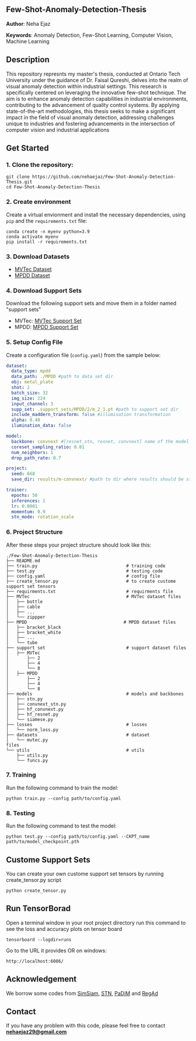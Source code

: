 ## Few-Shot-Anomaly-Detection-Thesis

**Author**: Neha Ejaz

**Keywords**: Anomaly Detection, Few-Shot Learning, Computer Vision, Machine Learning

## Description
This repository represnts my master's thesis, conducted at Ontario Tech University under the guidance of Dr. Faisal Qureshi, delves into the realm of visual anomaly detection within industrial settings. This research is specifically centered on leveraging the innovative few-shot technique. The aim is to enhance anomaly detection capabilities in industrial environments, contributing to the advancement of  quality control systems. By applying state-of-the-art methodologies, this thesis seeks to make a significant impact in the field of visual anomaly detection, addressing challenges unique to industries and fostering advancements in the intersection of computer vision and industrial applications

## Get Started

### 1. Clone the repository:
```
git clone https://github.com/nehaejaz/Few-Shot-Anomaly-Detection-Thesis.git
cd Few-Shot-Anomaly-Detection-Thesis
```

### 2. Create environment
Create a virtual envionment and install the necessary dependencies, using `pip` and the `requirements.txt` file:

```
conda create -n myenv python=3.9
conda activate myenv
pip install -r requirements.txt

```

### 3. Download Datasets
- [MVTec Dataset](https://www.mvtec.com/company/research/datasets/mvtec-ad/downloads)
- [MPDD Dataset](https://github.com/stepanje/MPDD)

### 4. Download Support Sets
Download the following support sets and move them in a folder named "support sets"
- MVTec: [MVTec Support Set](https://drive.google.com/file/d/1AZcc77cmDfkWA8f8cs-j-CUuFFQ7tPoK/view)
- MPDD: [MPDD Support Set](https://drive.google.com/drive/folders/12W0gmljbQU8f8MzO52EQJ_4fv41WZexX?usp=sharing)


### 5. Setup Config File
Create a configuration file (`config.yaml`) from the sample below:

```yaml
dataset:
  data_type: mpdd
  data_path: ./MPDD #path to data set dir
  obj: metal_plate
  shot: 2
  batch_size: 32
  img_size: 224
  input_channel: 3
  supp_set: .support_sets/MPDD/2/m_2_1.pt #path to support set dir
  include_maddern_transform: false #illumination transformation
  alpha: 0.48
  ilumination_data: false

model:
  backbone: convnext #[resnet_stn, resnet, convnext] name of the model
  coreset_sampling_ratio: 0.01
  num_neighbors: 1
  drop_path_rate: 0.7

project:
  seed: 668
  save_dir: results/m-convnext/ #path to dir where results should be stored

trainer:
  epochs: 50
  inferences: 1
  lr: 0.0001
  momentum: 0.9
  stn_mode: rotation_scale

```

### 6. Project Structure
After these steps your project structure should look like this:

  ```
  ./Few-Shot-Anomaly-Detection-Thesis
  ├── README.md
  ├── train.py                                  # training code
  ├── test.py                                   # testing code
  ├── config.yaml                               # config file
  ├── create_tensor.py                          # to create custome support set tensors 
  ├── requirments.txt                           # requirments file
  ├── MVTec                                     # MVTec dataset files
  │   ├── bottle
  │   ├── cable
  │   ├── ...                  
  │   └── zippper
  ├── MPDD                                     # MPDD dataset files
  │   ├── bracket_black
  │   ├── bracket_white
  │   ├── ...                  
  │   └── tube
  ├── support set                               # support dataset files
  │   ├── MVTec
  │       ├── 2
  │       ├── 4                 
  │       └── 8
  │   ├── MPDD
  │       ├── 2
  │       ├── 4                 
  │       └── 8                 
  ├── models                                    # models and backbones
  │   ├── stn.py 
  │   ├── convnext_stn.py 
  │   ├── hf_convnext.py 
  │   ├── hf_resnet.py  
  │   └── siamese.py
  ├── losses                                    # losses
  │   └── norm_loss.py  
  ├── datasets                                  # dataset                      
  │   └── mvtec.py
 files                  
  └── utils                                     # utils
      ├── utils.py
      └── funcs.py
  ```

### 7. Training
Run the following command to train the model:

```
python train.py --config path/to/config.yaml

```

### 8. Testing
Run the following command to test the model:


```
python test.py --config path/to/config.yaml --CKPT_name path/to/model_checkpoint.pth

```
## Custome Support Sets
You can create your own custome support set tensors by running create_tensor.py script
```
python create_tensor.py 
```
## Run TensorBorad
Open a terminal window in your root project directory run this command to see the loss and accuracy plots on tensor board

```
tensorboard --logdir=runs
```

Go to the URL it provides OR on windows:

```
http://localhost:6006/

```

## Acknowledgement
We borrow some codes from [SimSiam](https://github.com/facebookresearch/simsiam), [STN](https://github.com/YotYot/CalibrationNet/blob/2446a3bcb7ff4aa1e492adcde62a4b10a33635b4/models/configurable_stn_no_stereo.py), [PaDiM](https://github.com/xiahaifeng1995/PaDiM-Anomaly-Detection-Localization-master) and [RegAd](https://github.com/MediaBrain-SJTU/RegAD)

## Contact
If you have any problem with this code, please feel free to contact **nehaejaz29@gmail.com**



